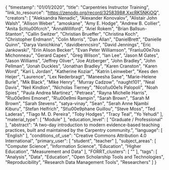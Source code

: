 {
    "timestamp": "01/01/2020",
    "title": "Carpentries Instructor Training",
    "link_to_resource": "https://zenodo.org/record/3258398#.XxcRK5NKjOQ",
    "creators": [
        "Aleksandra Nenadic",
        "Alexander Konovalov",
        "Alistair John Walsh",
        "Allison Weber",
        "amoskane",
        "Amy E. Hodge",
        "Andrew B. Collier",
        "Anita Sch\u00fcrch",
        "AnnaWilliford",
        "Ariel Rokem",
        "Brian Ballsun-Stanton",
        "Callin Switzer",
        "Christian Brueffer",
        "Christina Koch",
        "Christopher Erdmann",
        "Colin Morris",
        "Dan Allan",
        "DanielBrett",
        "Danielle Quinn",
        "Darya Vanichkina",
        "davidbenncsiro",
        "David Jennings",
        "Eric Jankowski",
        "Erin Alison Becker",
        "Evan Peter Williamson",
        "Fran\u00e7ois Michonneau",
        "Gerard Capes",
        "Greg Wilson",
        "Ian Lee",
        "Jason M Gates",
        "Jason Williams",
        "Jeffrey Oliver",
        "Joe Atzberger",
        "John Bradley",
        "John Pellman",
        "Jonah Duckles",
        "Jonathan Bradley",
        "Karen Cranston",
        "Karen Word",
        "Kari L Jordan",
        "Katherine Koziar",
        "Katrin Leinweber",
        "Kees den Heijer",
        "Laurence",
        "Lex Nederbragt",
        "Maneesha Sane",
        "Marie-Helene Burle",
        "Mik Black",
        "Mike Henry",
        "Murray Cadzow",
        "naught101",
        "Neal Davis",
        "Neil Kindlon",
        "Nicholas Tierney",
        "Nicol\u00e1s Palopoli",
        "Noah Spies",
        "Paula Andrea Martinez",
        "Petraea",
        "Rayna Michelle Harris",
        "R\u00e9mi Emonet",
        "R\u00e9mi Rampin",
        "Sarah Brown",
        "Sarah M Brown",
        "Sarah Stevens",
        "satya-vinay",
        "Sean",
        "Serah Anne Njambi Kiburu",
        "Stefan Helfrich",
        "St\u00e9phane Guillou",
        "Steve Moss",
        "Ted Laderas",
        "Tiago M. D. Pereira",
        "Toby Hodges",
        "Tracy Teal",
        "Yo Yehudi"
    ],
    "material_type": [
        "Module"
    ],
    "education_level": [
        "Graduate / Professional"
    ],
    "abstract": "A two-day introduction to modern evidence-based teaching practices, built and maintained by the Carpentry community.",
    "language": [
        "English"
    ],
    "conditions_of_use": "Creative Commons Attribution 4.0 International",
    "primary_user": [
        "student",
        "teacher"
    ],
    "subject_areas": [
        "Computer Science",
        "Information Science",
        "Education",
        "Higher Education",
        "Measurement and Data"
    ],
    "FORRT_clusters": [
        ""
    ],
    "tags": [
        "Analysis",
        "Data",
        "Education",
        "Open Scholarship Tools and Technologies",
        "Reproducibility",
        "Research Data Management Tools",
        "Researchers"
    ]
}
